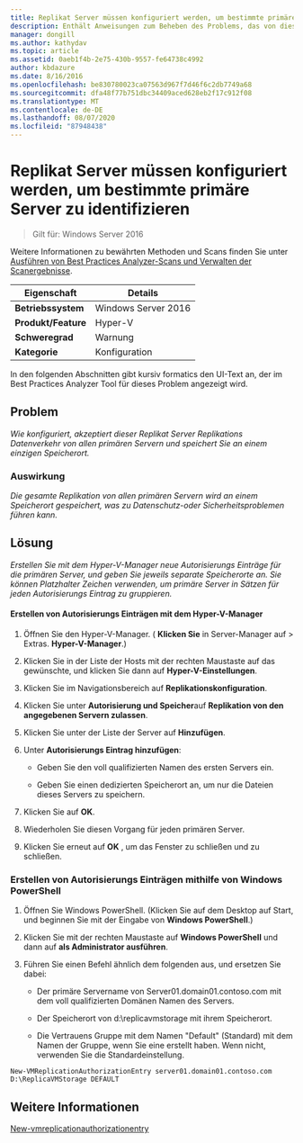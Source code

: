 ```yaml
---
title: Replikat Server müssen konfiguriert werden, um bestimmte primäre Server zu identifizieren
description: Enthält Anweisungen zum Beheben des Problems, das von dieser Best Practices Analyzer Regel gemeldet wird.
manager: dongill
ms.author: kathydav
ms.topic: article
ms.assetid: 0aeb1f4b-2e75-430b-9557-fe64738c4992
author: kbdazure
ms.date: 8/16/2016
ms.openlocfilehash: be830780023ca07563d967f7d46f6c2db7749a68
ms.sourcegitcommit: dfa48f77b751dbc34409aced628eb2f17c912f08
ms.translationtype: MT
ms.contentlocale: de-DE
ms.lasthandoff: 08/07/2020
ms.locfileid: "87948438"
---
```

# <a name="replica-servers-should-be-configured-to-identify-specific-primary-servers-authorized-to-send-replication-traffic"></a>Replikat Server müssen konfiguriert werden, um bestimmte primäre Server zu identifizieren

>Gilt für: Windows Server 2016

Weitere Informationen zu bewährten Methoden und Scans finden Sie unter [Ausführen von Best Practices Analyzer-Scans und Verwalten der Scanergebnisse](https://go.microsoft.com/fwlink/p/?LinkID=223177).

|Eigenschaft|Details|
|-|-|
|**Betriebssystem**|Windows Server 2016|
|**Produkt/Feature**|Hyper-V|
|**Schweregrad**|Warnung|
|**Kategorie**|Konfiguration|

In den folgenden Abschnitten gibt kursiv formatics den UI-Text an, der im Best Practices Analyzer Tool für dieses Problem angezeigt wird.

## <a name="issue"></a>Problem
*Wie konfiguriert, akzeptiert dieser Replikat Server Replikations Datenverkehr von allen primären Servern und speichert Sie an einem einzigen Speicherort.*

### <a name="impact"></a>Auswirkung
*Die gesamte Replikation von allen primären Servern wird an einem Speicherort gespeichert, was zu Datenschutz-oder Sicherheitsproblemen führen kann.*

## <a name="resolution"></a>Lösung
*Erstellen Sie mit dem Hyper-V-Manager neue Autorisierungs Einträge für die primären Server, und geben Sie jeweils separate Speicherorte an. Sie können Platzhalter Zeichen verwenden, um primäre Server in Sätzen für jeden Autorisierungs Eintrag zu gruppieren.*

#### <a name="create-authorization-entries-using-hyper-v-manager"></a>Erstellen von Autorisierungs Einträgen mit dem Hyper-V-Manager

1.  Öffnen Sie den Hyper-V-Manager. ( **Klicken Sie** in Server-Manager auf  >  Extras. **Hyper-V-Manager**.)

2.  Klicken Sie in der Liste der Hosts mit der rechten Maustaste auf das gewünschte, und klicken Sie dann auf **Hyper-V-Einstellungen**.

3.  Klicken Sie im Navigationsbereich auf **Replikationskonfiguration**.

4.  Klicken Sie unter **Autorisierung und Speicher**auf **Replikation von den angegebenen Servern zulassen**.

5.  Klicken Sie unter der Liste der Server auf **Hinzufügen**.

6.  Unter **Autorisierungs Eintrag hinzufügen**:

    -   Geben Sie den voll qualifizierten Namen des ersten Servers ein.

    -   Geben Sie einen dedizierten Speicherort an, um nur die Dateien dieses Servers zu speichern.

7.  Klicken Sie auf **OK**.

8.  Wiederholen Sie diesen Vorgang für jeden primären Server.

9. Klicken Sie erneut auf **OK** , um das Fenster zu schließen und zu schließen.

### <a name="create-authorization-entries-using-windows-powershell"></a>Erstellen von Autorisierungs Einträgen mithilfe von Windows PowerShell

1.  Öffnen Sie Windows PowerShell. (Klicken Sie auf dem Desktop auf Start, und beginnen Sie mit der Eingabe von **Windows PowerShell**.)

2.  Klicken Sie mit der rechten Maustaste auf **Windows PowerShell** und dann auf **als Administrator ausführen**.

3.  Führen Sie einen Befehl ähnlich dem folgenden aus, und ersetzen Sie dabei:

    -   Der primäre Servername von Server01.domain01.contoso.com mit dem voll qualifizierten Domänen Namen des Servers.

    -   Der Speicherort von d:\replicavmstorage mit ihrem Speicherort.

    -   Die Vertrauens Gruppe mit dem Namen "Default" (Standard) mit dem Namen der Gruppe, wenn Sie eine erstellt haben. Wenn nicht, verwenden Sie die Standardeinstellung.

```
New-VMReplicationAuthorizationEntry server01.domain01.contoso.com D:\ReplicaVMStorage DEFAULT
```

## <a name="see-also"></a>Weitere Informationen
[New-vmreplicationauthorizationentry](https://technet.microsoft.com/library/hh848606.aspx)



